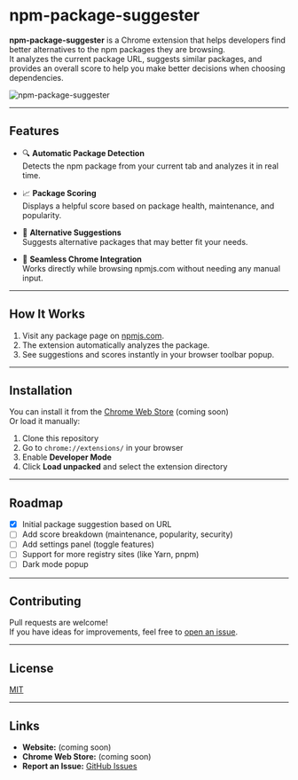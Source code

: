 # npm-package-suggester

**npm-package-suggester** is a Chrome extension that helps developers find better alternatives to the npm packages they are browsing.  
It analyzes the current package URL, suggests similar packages, and provides an overall score to help you make better decisions when choosing dependencies.

![npm-package-suggester](your-screenshot-url-here)

---

## Features

- 🔍 **Automatic Package Detection**  
  Detects the npm package from your current tab and analyzes it in real time.

- 📈 **Package Scoring**  
  Displays a helpful score based on package health, maintenance, and popularity.

- 🚀 **Alternative Suggestions**  
  Suggests alternative packages that may better fit your needs.

- 🯩 **Seamless Chrome Integration**  
  Works directly while browsing npmjs.com without needing any manual input.

---

## How It Works

1. Visit any package page on [npmjs.com](https://www.npmjs.com/).
2. The extension automatically analyzes the package.
3. See suggestions and scores instantly in your browser toolbar popup.

---

## Installation

You can install it from the [Chrome Web Store](#) (coming soon)  
Or load it manually:

1. Clone this repository
2. Go to `chrome://extensions/` in your browser
3. Enable **Developer Mode**
4. Click **Load unpacked** and select the extension directory

---

## Roadmap

- [x] Initial package suggestion based on URL
- [ ] Add score breakdown (maintenance, popularity, security)
- [ ] Add settings panel (toggle features)
- [ ] Support for more registry sites (like Yarn, pnpm)
- [ ] Dark mode popup

---

## Contributing

Pull requests are welcome!  
If you have ideas for improvements, feel free to [open an issue](https://github.com/your-username/npm-package-suggester/issues).

---

## License

[MIT](LICENSE)

---

## Links

- **Website:** (coming soon)  
- **Chrome Web Store:** (coming soon)  
- **Report an Issue:** [GitHub Issues](https://github.com/your-username/npm-package-suggester/issues)
